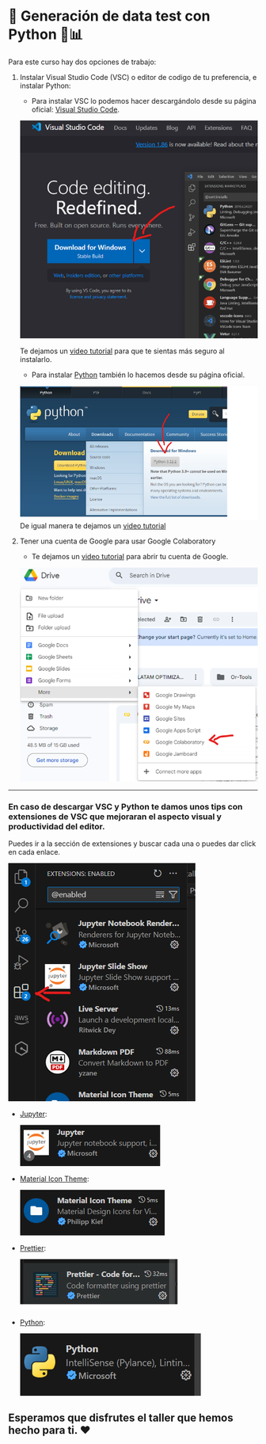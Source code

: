 # 🚀 Generación de data test con Python 🐍📊

Para este curso hay dos opciones de trabajo:

1. Instalar Visual Studio Code (VSC) o editor de codigo de tu preferencia, e instalar Python:

    - Para instalar VSC lo podemos hacer descargándolo desde su página oficial: [Visual Studio Code](https://code.visualstudio.com/).
    
    ![Visual Studio Code](./images/VSCDescarga.png)
    
    Te dejamos un [video tutorial](https://www.youtube.com/watch?v=X_Z7d04x9-E) para que te sientas más seguro al instalarlo.
    
    - Para instalar [Python](https://www.python.org/downloads/) también lo hacemos desde su página oficial.

    ![Python](./images/PythonDescarga.png)
    De igual manera te dejamos un [video tutorial](https://www.youtube.com/watch?v=UiQGhWZ7UHU)

2. Tener una cuenta de Google para usar Google Colaboratory
    - Te dejamos un [video tutorial](https://www.youtube.com/watch?v=h_KT_ZThlmY) para abrir tu cuenta de Google.

    ![Colaboratory](./images/Colaboratory.png)

---
### En caso de descargar VSC y Python te damos unos tips con extensiones de VSC que mejoraran el aspecto visual y productividad del editor.

Puedes ir a la sección de extensiones y buscar cada una o puedes dar click en cada enlace.

![Extensiones](./images/extensiones.png)

- [Jupyter](https://marketplace.visualstudio.com/items?itemName=ms-toolsai.jupyter):

    ![Jupyter](./images/Jupyter.png)

- [Material Icon Theme](https://marketplace.visualstudio.com/items?itemName=PKief.material-icon-theme):

    ![Material Icon Theme](./images/MaterialIcon.png)

- [Prettier](https://marketplace.visualstudio.com/items?itemName=esbenp.prettier-vscode):

    ![Prettier](./images/Prettier.png)

- [Python](https://marketplace.visualstudio.com/items?itemName=ms-python.python):

    ![Python](./images/Python.png)

## Esperamos que disfrutes el taller que hemos hecho para ti. ❤️